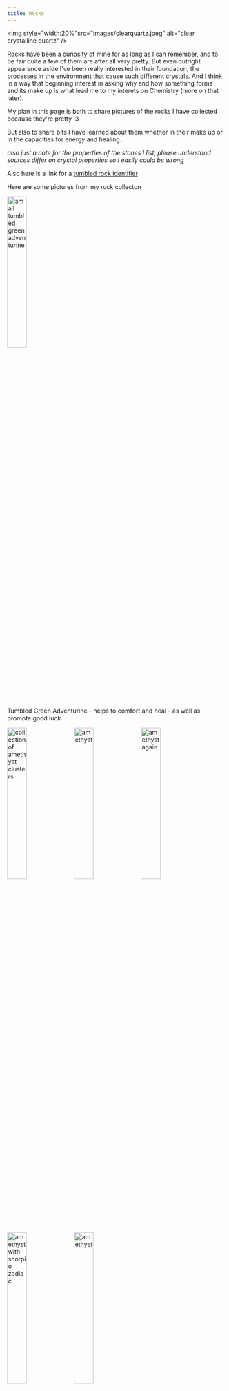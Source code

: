 ```yaml
--- 
title: Rocks 
---
```

 
 <img style="width:20%"src="images/clearquartz.jpeg" alt="clear crystalline quartz" />
 
Rocks have been a curiosity of mine for as long as I can remember, and to be fair quite a few of them are after all very pretty. But even outright appearence aside I've been really interested in their foundation, the processes in the environment that cause such different crystals. And I think in a way that beginning interest in asking why and how something forms and its make up is what lead me to my interets on Chemistry (more on that later).  

My plan in this page is both to share pictures of the rocks I have collected because they're pretty :3 

But also to share bits I have learned about them whether in their make up or in the capacities for energy and healing. 

*also just a note for the properties of the stones I list, please understand sources differ on crystal properties so I easily could be wrong* 

Also here is a link for a [tumbled rock identifier](http://rocktumbler.com/polished-stones/)

Here are some pictures from my rock collecton 

<img style="width:30%" src="images/adventurite1.jpeg" alt="small tumbled green  adventurine" />

Tumbled Green Adventurine - helps to comfort and heal - as well as promote good luck

<img style="width:30%" src="images/amethyst.jpeg" alt="collection of amethyst clusters" />

<img style="width:30%" src="images/amyoval.jpeg" alt="amethyst" />

<img style="width:30%" src="images/amyoval2.jpeg" alt="amethyst again" />

<img style="width:30%" src="images/zodiac1.jpeg" alt="amethyst with scorpio zodiac" />

<img style="width:30%" src="images/zodiac2.jpeg" alt="amethyst" />

Collection of Amethyst 
Amethyst helps relieve stress, can dispel anger, rage, fear and anxiety 

<img style="width:30%" src="images/arrow1.jpeg" alt="stone arrowheads" />

<img style="width:30%" src="images/arrow2.jpeg" alt="more stone arrow heads" />

Stone Arrowheads I have been gifted 

<img style="width:30%" src="images/bluestone.jpeg" alt="unknown pretty blue stone" />

I can't remember this stone's name but I love the color. Possibly Blue Calcite 

<img style="width:30%" src="images/bluewhiterock.jpeg" alt="unknown pretty white and greenish speckled rock" />

I don't know this one either ... makes me crazy 

<img style="width:30%" src="images/calcite.jpeg" alt="some calcite" />

<img style="width:30%" src="images/calcite2.jpeg" alt="some more calcite" />

<img style="width:30%" src="images/calciteoval.jpeg" alt="a polished tumbled oval of calcite" />

Here's a bunch of different pieces of calcite - can also absorb and transform negative energy

<img style="width:30%" src="images/citrine1.jpeg" alt="tumbled bit of citrine" />

<img style="width:30%" src="images/citrine2.jpeg" alt="untumbled piece of citrine " />

<img style="width:30%" src="images/citrine3.jpeg" alt="pair of polished pieces of Citrine" />

Pieces of Citrine - a crystal often used for healing and happiness and positivity

<img style="width:30%" src="images/clearquartz.jpeg" alt="crystaline clear quartz" />

<img style="width:30%" src="images/clearstone.jpeg" alt="another form of clear quartz" />

Different forms of Clear Quartz- the more crystaline structures are good for renstating balance, stimulating immune system and amplifying energy 

<img style="width:30%" src="images/emerald1.jpeg" alt="rough emerald " />

<img style="width:30%" src="images/emerald2.jpeg" alt="rough emerald another angle" />

Piece of rough emerald - Emeralds can help heal both emotional love and the physical heart

<img style="width:30%" src="images/garnet1.jpeg" alt="rough garnet " />

Rough unpolished garnet- Garnets are good for re-energizing and purifying helping to re-establish balance

<img style="width:30%" src="images/geode1.jpeg" alt="piece of geode " />

<img style="width:30%" src="images/geode2.jpeg" alt="piece of geode " />

<img style="width:30%" src="images/geodebit1.jpeg" alt="brown stone with traces of geode " />

<img style="width:30%" src="images/geodebit2.jpeg" alt="brown stone with traces of geode " />

<img style="width:30%" src="images/geodebit3.jpeg" alt="brown stone with traces of geode " />

Pieces of Geode I cracked open myself :3

<img style="width:30%" src="images/hemimorphite.jpeg" alt=" small piece of blue hermimorphite" />

Here is a really pretty piece of what I think is Hemimorphite which is good for empathy, promoting compassion in all interactions

<img style="width:30%" src="images/jasper1.jpeg" alt=" tumbled polished jasper " />

Piece of Tumbled Polished Jasper - provides protection and absorbs negative energy

<img style="width:30%" src="images/labradorite1.jpeg" alt="cut piece of firey 
Labradorite" />

<img style="width:30%" src="images/labradorite2.jpeg" alt="cut piece of firey 
Labradorite" />

Cut Piece of Labradorite- promote growth to our mental, emotional, spiritual, and physical healing

<img style="width:30%" src="images/metior.jpeg" alt="small silver piece of a meteorite" />

Small piece of a Meteorite! 

<img style="width:30%" src="images/onyx1.jpeg" alt="polished and tumbled onyx" />

<img style="width:30%" src="images/onyx2.jpeg" alt="polished and tumbled onyx" />

Tumbled and Polished Onyx - Imparts self-confidence, helping be at ease within surroundings

<img style="width:30%" src="images/opal1.jpeg" alt="small shard of firey opal" />

<img style="width:30%" src="images/opal2.jpeg" alt="small shard of firey opal" />

<img style="width:30%" src="images/opal3.jpeg" alt="small shard of firey opal" />

Tiny shard of firey Opal- helps to renew and bring balance as well as inspire creativity

<img style="width:30%" src="images/brownbead.jpeg" alt="petrified wood bead" />

<img style="width:30%" src="images/brownbead2.jpeg" alt="back of petrified wood bead" />

<img style="width:30%" src="images/petwood1.jpeg" alt="more petrified wood" />

Pieces of petrified wood 

<img style="width:30%" src="images/pinkshelf.jpeg" alt=" flat piece of unknown pink rock" />    

Unknown pink stone

<img style="width:30%" src="images/redstone1.jpeg" alt="red and sulfir colored unknown stone " />

<img style="width:30%" src="images/redstone2.jpeg" alt="red and sulfir colored unknown stone " />

Really cool red stone no idea what it is but I love it :3 

<img style="width:30%" src="images/rhinorock.jpeg" alt="little carved rhino made of rock" />

Little rock rhino cause they're my favorite 

<img style="width:30%" src="images/rosequartz.jpeg" alt=" rough rose quartz " />

<img style="width:30%" src="images/rosequartz2.jpeg" alt=" polished rose quartz " />

<img style="width:30%" src="images/rosequartz3.jpeg" alt=" polished rose quartz " />

<img style="width:30%" src="images/rosequartz4.jpeg" alt=" polished rose quartz " />

Collection of Rose Quartz - crystal on unconditional love, helps with both romantic and self love. For a little while I would carry a piece of this with me everywhere 

<img style="width:30%" src="images/serpentine.jpeg" alt=" piece of serpentine" />

Serpentine-assists the retrieval of wisdom

<img style="width:30%" src="images/smoke1.jpeg" alt=" wand of smoky quartz" />

<img style="width:30%" src="images/smoke2.jpeg" alt=" wand of smoky quartz" />

Smoky Quartz - improving overall wellbeing, the release of unwanted emotional baggage, surrendering old wounds, stability and grounding

<img style="width:30%" src="images/tiger1.jpeg" alt="polished tigereye" />

<img style="width:30%" src="images/tiger2.jpeg" alt="polished tigereye" />

<img style="width:30%" src="images/tiger3.jpeg" alt="polished tigereye" />

<img style="width:30%" src="images/tigerheart.jpeg" alt="polished tiger amethyst" />

Polished Tiger Eye - focus the mind, promoting mental clarity, assisting us to resolve problems

<img style="width:30%" src="images/unakite.jpeg" alt="tumbled unakite" />

Unakite - used to support convalescence from illness
















































